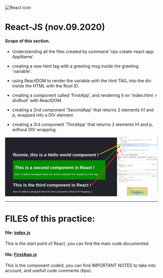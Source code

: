 <img src="https://raw.githubusercontent.com/rexxars/react-hexagon/master/logo/react-hexagon.png"
     alt="React icon"
     width=150px />
# React-JS (nov.09.2020)

#### Scope of this section.  

- Understanding all the files created by command 'npx create-react-app AppName'.

- creating a new html tag with a greeting msg inside the greeting 'variable'.

- using ReactDOM to render the variable with the html TAG, into the div inside the HTML with the Root ID.

- creating a component called 'FirstApp', and rendering it on 'index.html > divRoot' with ReactDOM.

- creating a 2nd component 'SecondApp' that returns 2 elements h1 and p, wrapped into a DIV element.

- creating a 3rd component 'ThirdApp' that returns 2 elements h1 and p, without DIV wrapping.

<img src="https://github.com/ronniebm/React-JS/blob/main/03-counter-app/src/img/img01.png"
     alt="Screenshot of my first component !"
     width=1200px />

---  
# FILES of this practice:  

#### file: [index.js](https://github.com/ronniebm/React-JS/blob/main/03-counter-app/src/index.js)  
This is the start point of React, you can find the main code documented.  

#### file: [FirstApp.js](https://github.com/ronniebm/React-JS/blob/main/03-counter-app/src/FirstApp.js)  
This is the component coded, you can find IMPORTANT NOTES to take into account, and usefull code comments (tips).